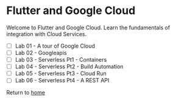 # Flutter and Google Cloud 

Welcome to Flutter and Google Cloud.
Learn the fundamentals of integration with Cloud Services.

- [ ] Lab 01 - A tour of Google Cloud
- [ ] Lab 02 - Googleapis
- [ ] Lab 03 - Serverless Pt1 - Containers 
- [ ] Lab 04 - Serverless Pt2 - Build Automation 
- [ ] Lab 05 - Serverless Pt3 - Cloud Run 
- [ ] Lab 06 - Serverless Pt4 - A REST API 

Return to [home](https://github.com/rosera/flutter_workshop)
